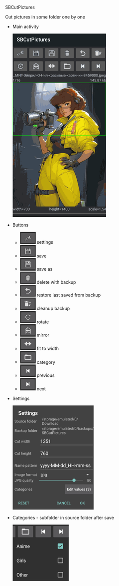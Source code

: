 SBCutPictures

Cut pictures in some folder one by one

- Main activity

  <img src="img/main.png" alt="main" style="width:300px;"/>

- Buttons
  - <img src="img/settings.png" alt="settings" style="width:50px;"/>  settings
  - <img src="img/save.png" alt="save" style="width:50px;"/>  save
  - <img src="img/save-as.png" alt="save as" style="width:50px;"/>  save as
  - <img src="img/delete.png" alt="delete" style="width:50px;"/>  delete with backup
  - <img src="img/restore-last.png" alt="restore last" style="width:50px;"/>  restore last saved from backup
  - <img src="img/cleanup-backup.png" alt="cleanup backup" style="width:50px;"/>  cleanup backup
  - <img src="img/rotate.png" alt="rotate" style="width:50px;"/>  rotate
  - <img src="img/mirror.png" alt="mirror" style="width:50px;"/>  mirror
  - <img src="img/fit-to-width.png" alt="fit to width" style="width:50px;"/>  fit to width
  - <img src="img/category.png" alt="category" style="width:50px;"/>  category
  - <img src="img/previous.png" alt="previous" style="width:50px;"/>  previous
  - <img src="img/next.png" alt="next" style="width:50px;"/>  next

- Settings

  <img src="img/settings-dialog.png" alt="settings dialog" style="width:260px;"/>

- Categories - subfolder in source folder after save

  <img src="img/categories.png" alt="categories" style="width:180px;"/>
